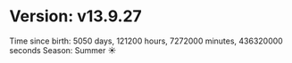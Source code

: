 # Version: v13.9.27
Time since birth: 5050 days, 121200 hours, 7272000 minutes, 436320000 seconds
Season: Summer ☀️
